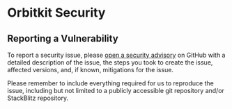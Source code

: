 # Orbitkit Security

## Reporting a Vulnerability

To report a security issue, please [open a security advisory](https://github.com/ixahmedxi/orbitkit/security/advisories/new) on GitHub with a detailed description of the issue, the steps you took to create the issue, affected versions, and, if known, mitigations for the issue.

Please remember to include everything required for us to reproduce the issue, including but not limited to a publicly accessible git repository and/or StackBlitz repository.
